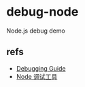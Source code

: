 # debug-node
Node.js debug demo

## refs
- [Debugging Guide](https://nodejs.org/en/docs/guides/debugging-getting-started/)
- [Node 调试工具](http://www.ruanyifeng.com/blog/2018/03/node-debugger.html)